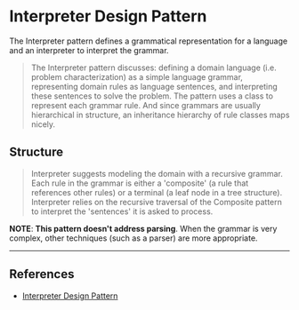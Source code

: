 # Interpreter Design Pattern

The Interpreter pattern defines a grammatical representation for a language and an interpreter to interpret the grammar.

> The Interpreter pattern discusses: defining a domain language (i.e. problem characterization) as a simple language grammar, representing domain rules as language sentences, and interpreting these sentences to solve the problem. The pattern uses a class to represent each grammar rule. And since grammars are usually hierarchical in structure, an inheritance hierarchy of rule classes maps nicely.

## Structure

> Interpreter suggests modeling the domain with a recursive grammar. Each rule in the grammar is either a 'composite' (a rule that references other rules) or a terminal (a leaf node in a tree structure). Interpreter relies on the recursive traversal of the Composite pattern to interpret the 'sentences' it is asked to process.

**NOTE**: **This pattern doesn't address parsing**. When the grammar is very complex, other techniques (such as a parser) are more appropriate.

---

## References

- [Interpreter Design Pattern](https://sourcemaking.com/design_patterns/interpreter)
